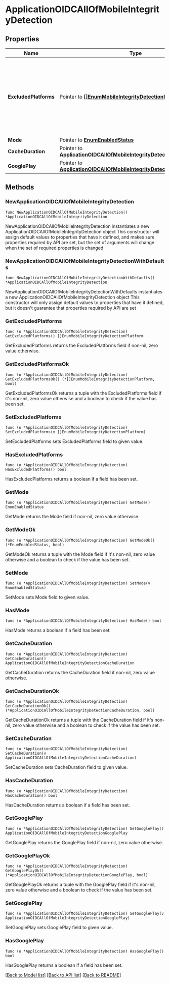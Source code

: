 # ApplicationOIDCAllOfMobileIntegrityDetection

## Properties

Name | Type | Description | Notes
------------ | ------------- | ------------- | -------------
**ExcludedPlatforms** | Pointer to [**[]EnumMobileIntegrityDetectionPlatform**](EnumMobileIntegrityDetectionPlatform.md) | You can enable device integrity checking separately for Android and iOS by setting &#x60;mobile.integrityDetection.mode&#x60; to &#x60;ENABLED&#x60; and then using &#x60;mobile.integrityDetection.excludedPlatforms&#x60; to specify the OS where you do not want to use device integrity checking. The values to use are &#x60;GOOGLE&#x60; and &#x60;IOS&#x60; (all upper case). Note that this is implemented as an array even though currently you can only include a single value.  If &#x60;GOOGLE&#x60; is not included as a value, &#x60;googlePlay&#x60; is required to be set. | [optional] 
**Mode** | Pointer to [**EnumEnabledStatus**](EnumEnabledStatus.md) |  | [optional] 
**CacheDuration** | Pointer to [**ApplicationOIDCAllOfMobileIntegrityDetectionCacheDuration**](ApplicationOIDCAllOfMobileIntegrityDetectionCacheDuration.md) |  | [optional] 
**GooglePlay** | Pointer to [**ApplicationOIDCAllOfMobileIntegrityDetectionGooglePlay**](ApplicationOIDCAllOfMobileIntegrityDetectionGooglePlay.md) |  | [optional] 

## Methods

### NewApplicationOIDCAllOfMobileIntegrityDetection

`func NewApplicationOIDCAllOfMobileIntegrityDetection() *ApplicationOIDCAllOfMobileIntegrityDetection`

NewApplicationOIDCAllOfMobileIntegrityDetection instantiates a new ApplicationOIDCAllOfMobileIntegrityDetection object
This constructor will assign default values to properties that have it defined,
and makes sure properties required by API are set, but the set of arguments
will change when the set of required properties is changed

### NewApplicationOIDCAllOfMobileIntegrityDetectionWithDefaults

`func NewApplicationOIDCAllOfMobileIntegrityDetectionWithDefaults() *ApplicationOIDCAllOfMobileIntegrityDetection`

NewApplicationOIDCAllOfMobileIntegrityDetectionWithDefaults instantiates a new ApplicationOIDCAllOfMobileIntegrityDetection object
This constructor will only assign default values to properties that have it defined,
but it doesn't guarantee that properties required by API are set

### GetExcludedPlatforms

`func (o *ApplicationOIDCAllOfMobileIntegrityDetection) GetExcludedPlatforms() []EnumMobileIntegrityDetectionPlatform`

GetExcludedPlatforms returns the ExcludedPlatforms field if non-nil, zero value otherwise.

### GetExcludedPlatformsOk

`func (o *ApplicationOIDCAllOfMobileIntegrityDetection) GetExcludedPlatformsOk() (*[]EnumMobileIntegrityDetectionPlatform, bool)`

GetExcludedPlatformsOk returns a tuple with the ExcludedPlatforms field if it's non-nil, zero value otherwise
and a boolean to check if the value has been set.

### SetExcludedPlatforms

`func (o *ApplicationOIDCAllOfMobileIntegrityDetection) SetExcludedPlatforms(v []EnumMobileIntegrityDetectionPlatform)`

SetExcludedPlatforms sets ExcludedPlatforms field to given value.

### HasExcludedPlatforms

`func (o *ApplicationOIDCAllOfMobileIntegrityDetection) HasExcludedPlatforms() bool`

HasExcludedPlatforms returns a boolean if a field has been set.

### GetMode

`func (o *ApplicationOIDCAllOfMobileIntegrityDetection) GetMode() EnumEnabledStatus`

GetMode returns the Mode field if non-nil, zero value otherwise.

### GetModeOk

`func (o *ApplicationOIDCAllOfMobileIntegrityDetection) GetModeOk() (*EnumEnabledStatus, bool)`

GetModeOk returns a tuple with the Mode field if it's non-nil, zero value otherwise
and a boolean to check if the value has been set.

### SetMode

`func (o *ApplicationOIDCAllOfMobileIntegrityDetection) SetMode(v EnumEnabledStatus)`

SetMode sets Mode field to given value.

### HasMode

`func (o *ApplicationOIDCAllOfMobileIntegrityDetection) HasMode() bool`

HasMode returns a boolean if a field has been set.

### GetCacheDuration

`func (o *ApplicationOIDCAllOfMobileIntegrityDetection) GetCacheDuration() ApplicationOIDCAllOfMobileIntegrityDetectionCacheDuration`

GetCacheDuration returns the CacheDuration field if non-nil, zero value otherwise.

### GetCacheDurationOk

`func (o *ApplicationOIDCAllOfMobileIntegrityDetection) GetCacheDurationOk() (*ApplicationOIDCAllOfMobileIntegrityDetectionCacheDuration, bool)`

GetCacheDurationOk returns a tuple with the CacheDuration field if it's non-nil, zero value otherwise
and a boolean to check if the value has been set.

### SetCacheDuration

`func (o *ApplicationOIDCAllOfMobileIntegrityDetection) SetCacheDuration(v ApplicationOIDCAllOfMobileIntegrityDetectionCacheDuration)`

SetCacheDuration sets CacheDuration field to given value.

### HasCacheDuration

`func (o *ApplicationOIDCAllOfMobileIntegrityDetection) HasCacheDuration() bool`

HasCacheDuration returns a boolean if a field has been set.

### GetGooglePlay

`func (o *ApplicationOIDCAllOfMobileIntegrityDetection) GetGooglePlay() ApplicationOIDCAllOfMobileIntegrityDetectionGooglePlay`

GetGooglePlay returns the GooglePlay field if non-nil, zero value otherwise.

### GetGooglePlayOk

`func (o *ApplicationOIDCAllOfMobileIntegrityDetection) GetGooglePlayOk() (*ApplicationOIDCAllOfMobileIntegrityDetectionGooglePlay, bool)`

GetGooglePlayOk returns a tuple with the GooglePlay field if it's non-nil, zero value otherwise
and a boolean to check if the value has been set.

### SetGooglePlay

`func (o *ApplicationOIDCAllOfMobileIntegrityDetection) SetGooglePlay(v ApplicationOIDCAllOfMobileIntegrityDetectionGooglePlay)`

SetGooglePlay sets GooglePlay field to given value.

### HasGooglePlay

`func (o *ApplicationOIDCAllOfMobileIntegrityDetection) HasGooglePlay() bool`

HasGooglePlay returns a boolean if a field has been set.


[[Back to Model list]](../README.md#documentation-for-models) [[Back to API list]](../README.md#documentation-for-api-endpoints) [[Back to README]](../README.md)


